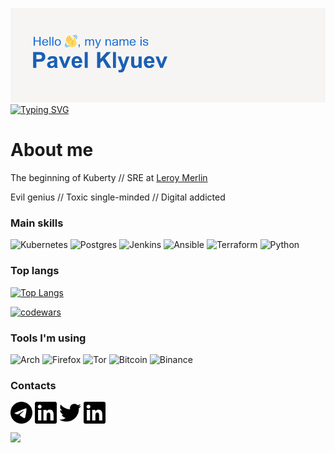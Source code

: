 ![Hello, my name is Pavel Klyuev 👋](header.png)
[![Typing SVG](https://readme-typing-svg.herokuapp.com?color=%2336BCF7&multiline=true&lines=Data+platform+Site+reliability+enginer;at+ADEO)](https://git.io/typing-svg)

# About me
The beginning of Kuberty // SRE at [Leroy Merlin](https://github.com/adeo)

Evil genius // Toxic single-minded // Digital addicted

### Main skills
![Kubernetes](https://img.shields.io/badge/kubernetes-%23326ce5.svg?style=for-the-badge&logo=kubernetes&logoColor=white)
![Postgres](https://img.shields.io/badge/postgres-%23316192.svg?style=for-the-badge&logo=postgresql&logoColor=white)
![Jenkins](https://img.shields.io/badge/jenkins-%232C5263.svg?style=for-the-badge&logo=jenkins&logoColor=white)
![Ansible](https://img.shields.io/badge/ansible-%231A1918.svg?style=for-the-badge&logo=ansible&logoColor=white)
![Terraform](https://img.shields.io/badge/terraform-%235835CC.svg?style=for-the-badge&logo=terraform&logoColor=white)
![Python](https://img.shields.io/badge/python-3670A0?style=for-the-badge&logo=python&logoColor=ffdd54)

### Top langs
[![Top Langs](https://github-readme-stats.vercel.app/api/top-langs/?username=anuraghazra&layout=compact)](https://github.com/anuraghazra/github-readme-stats)

[![codewars](https://www.codewars.com/users/pashtet04/badges/large?theme=light)](https://www.codewars.com/users/pashtet04)   

### Tools I'm using
![Arch](https://img.shields.io/badge/Arch%20Linux-1793D1?logo=arch-linux&logoColor=fff&style=for-the-badge)
![Firefox](https://img.shields.io/badge/Firefox-FF7139?style=for-the-badge&logo=Firefox-Browser&logoColor=white)
![Tor](https://img.shields.io/badge/Tor-7D4698?style=for-the-badge&logo=Tor-Browser&logoColor=white)
![Bitcoin](https://img.shields.io/badge/Bitcoin-000?style=for-the-badge&logo=bitcoin&logoColor=white)
![Binance](https://img.shields.io/badge/Binance-FCD535?style=for-the-badge&logo=binance&logoColor=white)


### Contacts
<a href="https://t.me/pklyuev" target="blank"><img align="center" src="telegram.svg" alt="t.me/pklyuev" height="35" width="35" /></a>
<a href="https://www.linkedin.com/in/pklyuev/" target="blank"><img align="center" src="linkedin.svg" alt="linkedin.com/in/pklyuev" height="35" width="35" /></a>
<a href="https://twitter.com/pklyuev" target="blank"><img align="center" src="twitter.svg" alt="twitter.com/pklyuev" height="35" width="35" /></a>
<a href="https://www.facebook.com/pklyuev/" target="blank"><img align="center" src="linkedin.svg" alt="fb.me/pklyuev/" height="35" width="35" /></a>

![](https://komarev.com/ghpvc/?username=pashtet04)
<!--
**pashtet04/pashtet04** is a ✨ _special_ ✨ repository because its `README.md` (this file) appears on your GitHub profile.

Here are some ideas to get you started:

- 🔭 I’m currently working on ...
- 🌱 I’m currently learning ...
- 👯 I’m looking to collaborate on ...
- 🤔 I’m looking for help with ...
- 💬 Ask me about ...
- 📫 How to reach me: ...
- 😄 Pronouns: ...
- ⚡ Fun fact: ...
-->
